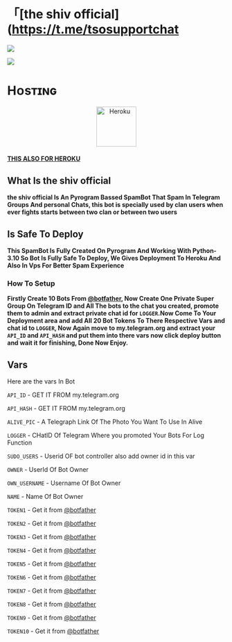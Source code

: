 
# 「[the shiv official](https://t.me/tsosupportchat

 
  <img src="https://readme-typing-svg.herokuapp.com?color=F77247&width=420&lines=𝙰+𝚃𝚎𝚕𝚎𝚐𝚛𝚊𝚖+𝚂𝚙𝚊𝚖𝙱𝚘𝚝+𝙾𝚙𝚎𝚗+𝚂𝚘𝚞𝚛𝚌𝚎;𝚠𝚛𝚒𝚝𝚝𝚎𝚗+𝙸𝚗+𝙿𝚢𝚝𝚑𝚘𝚗+𝚄𝚜𝚒𝚗𝚐+𝚙𝚢𝚛𝚘𝚐𝚛𝚊𝚖%E2%9D%A4%EF%B8%8F">
</p> 


<a href="https://www.youtube.com/watch?v=dQw4w9WgXcQ"><img src="https://user-images.githubusercontent.com/73097560/115834477-dbab4500-a447-11eb-908a-139a6edaec5c.gif"></a>

# Hᴏsᴛɪɴɢ
  
</p>

<p align="center"><a href="https://heroku.com/deploy?template=https://github.com/shivking40/DcSpamBot"><img align="center" alt="Heroku" width="92px" src="https://www.nicepng.com/png/full/223-2233246_heroku-logo-salesforce-heroku.png"></p>


#### [THIS ALSO FOR HEROKU](https://heroku.com/deploy?template=https://github.com/shivking29/SpamDeploy) 

## What Is the shiv official

<b>the shiv official Is An Pyrogram Bassed SpamBot That Spam In Telegram Groups And personal Chats, this bot is specially used by clan users when ever fights starts between two clan or between two users</b>

## Is Safe To Deploy

<b>This SpamBot Is Fully Created On Pyrogram And Working With Python-3.10 So Bot Is Fully Safe To Deploy, We Gives Deployment To Heroku And Also In Vps For Better Spam Experience</b>

### How To Setup 

<b>Firstly Create 10 Bots From  [@botfather](https://t.me/botfather), Now Create One Private Super Group On Telegram ID and All The bots to the chat you created, promote them to admin and extract private chat id for `LOGGER`.Now Come To Your Deployment area and add All 20 Bot Tokens To There Respective Vars and chat id to `LOGGER`, Now Again move to my.telegram.org and extract your `API_ID` and `API_HASH` and put them into there vars now click deploy button and wait it for finishing, Done Now Enjoy.</b> 


##  Vars 

Here are the vars In Bot

`API_ID` - GET IT FROM my.telegram.org

`API_HASH` - GET IT FROM my.telegram.org

`ALIVE_PIC` - A Telegraph Link Of The Photo You Want To Use In Alive

`LOGGER` - CHatID Of Telegram Where you promoted Your Bots For Log Function

`SUDO_USERS` - Userid OF bot controller also add owner id in this var

`OWNER` - UserId Of Bot Owner 

`OWN_USERNAME` - Username Of Bot Owner

`NAME` - Name Of Bot Owner

`TOKEN1` - Get it from [@botfather](https://t.me/botfather)

`TOKEN2` - Get it from [@botfather](https://t.me/botfather)

`TOKEN3` - Get it from [@botfather](https://t.me/botfather)

`TOKEN4` - Get it from [@botfather](https://t.me/botfather)

`TOKEN5` - Get it from [@botfather](https://t.me/botfather)

`TOKEN6` - Get it from [@botfather](https://t.me/botfather)

`TOKEN7` - Get it from [@botfather](https://t.me/botfather)

`TOKEN8` - Get it from [@botfather](https://t.me/botfather)

`TOKEN9` - Get it from [@botfather](https://t.me/botfather)

`TOKEN10` - Get it from [@botfather](https://t.me/botfather)


